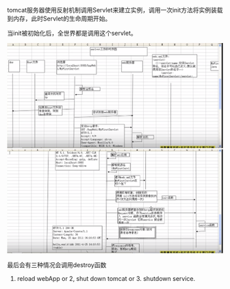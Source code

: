 tomcat服务器使用反射机制调用Servlet来建立实例，调用一次init方法将实例装载到内存，此时Servlet的生命周期开始。

当init被初始化后，全世界都是调用这个servlet。





![](/assets44/import.png)![](/assets55/import.png)

最后会有三种情况会调用destroy函数

1. reload webApp or 2, shut down tomcat or 3. shutdown service.






